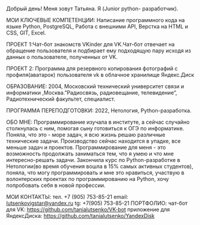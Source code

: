 Добрый день! Меня зовут Татьяна. Я (Junior python- разработчик).

МОИ КЛЮЧЕВЫЕ КОМПЕТЕНЦИИ:
Написание программного кода на языке Python,
PostgreSQL,
Работа с внешними API,
Верстка на HTML и CSS,
GIT, Excel.

ПРОЕКТ 1:Чат-бот знакомств VKinder для VK.Чат-бот отвечает на обращение пользователя и подбирает ему подходящую пару исходя из данных о пользователе, полученных от VK.

ПРОЕКТ 2: Программа для резервного копирования фотографий с профиля(аватарок) пользователя vk в облачное хранилище Яндекс.Диск

ОБРАЗОВАНИЕ:
2004, Московский технический университет связи и информатики ,Москва.”Радиосвязь, радиовещание, телевидение”, Радиотехнический факультет, специалист.
 
ПРОГРАММА ПЕРЕПОДГОТОВКИ: 
2022, Нетология, Python-разработка. 
 
ОБО МНЕ: Программирование изучала в институте, а сейчас случайно столкнулась с ним, помогая сыну готовиться к ОГЭ по информатике. Поняла, что это - море задач, я всю жизнь решаю различные технические задачи. Производство сейчас находится в упадке, все меньше задач и проектов. Программирование для меня - это возможность продолжать заниматься тем, что я умею и что мне интересно-решать задачи. Закончила курс по Python-разработке в Нетологии(во время обучения вошла в 15% самых активных студентов), поняла, что могу программировать и мне это нравиться, участвую в волонтерских проектах по программированию на Python, хочу попробовать себя в новой профессии.

МОИ КОНТАКТЫ: 
тел. +7 (905) 753-85-21
email: lutsenkovigstar@yandex.ru 
tg: +7(905) 753-85-21
ПОРТФОЛИО: чат-бот для VK: https://github.com/tanialutsenko/VK-bot
приложение для ЯндексДиска: https://github.com/tanialutsenko/YandexDisk

